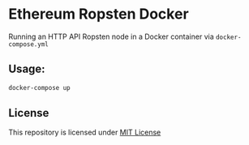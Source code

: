 # Ethereum Ropsten Docker
Running an HTTP API Ropsten node in a Docker container via `docker-compose.yml`

## Usage:
```bash
docker-compose up 
```


## License
This repository is licensed under [MIT License](https://opensource.org/licenses/MIT)
